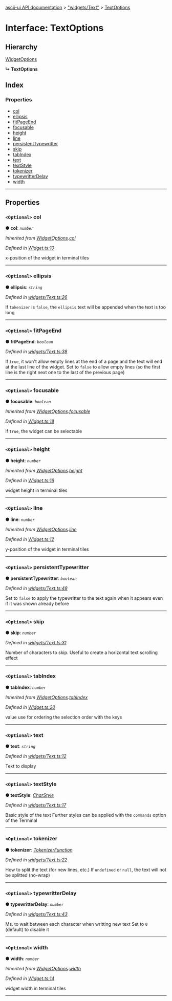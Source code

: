 [ascii-ui API documentation](../README.md) > ["widgets/Text"](../modules/_widgets_text_.md) > [TextOptions](../interfaces/_widgets_text_.textoptions.md)

# Interface: TextOptions

## Hierarchy

 [WidgetOptions](_widget_.widgetoptions.md)

**↳ TextOptions**

## Index

### Properties

* [col](_widgets_text_.textoptions.md#col)
* [ellipsis](_widgets_text_.textoptions.md#ellipsis)
* [fitPageEnd](_widgets_text_.textoptions.md#fitpageend)
* [focusable](_widgets_text_.textoptions.md#focusable)
* [height](_widgets_text_.textoptions.md#height)
* [line](_widgets_text_.textoptions.md#line)
* [persistentTypewritter](_widgets_text_.textoptions.md#persistenttypewritter)
* [skip](_widgets_text_.textoptions.md#skip)
* [tabIndex](_widgets_text_.textoptions.md#tabindex)
* [text](_widgets_text_.textoptions.md#text)
* [textStyle](_widgets_text_.textoptions.md#textstyle)
* [tokenizer](_widgets_text_.textoptions.md#tokenizer)
* [typewritterDelay](_widgets_text_.textoptions.md#typewritterdelay)
* [width](_widgets_text_.textoptions.md#width)

---

## Properties

<a id="col"></a>

### `<Optional>` col

**● col**: *`number`*

*Inherited from [WidgetOptions](_widget_.widgetoptions.md).[col](_widget_.widgetoptions.md#col)*

*Defined in [Widget.ts:10](https://github.com/danikaze/ascii-ui/blob/da18f7c/src/Widget.ts#L10)*

x-position of the widget in terminal tiles

___
<a id="ellipsis"></a>

### `<Optional>` ellipsis

**● ellipsis**: *`string`*

*Defined in [widgets/Text.ts:26](https://github.com/danikaze/ascii-ui/blob/da18f7c/src/widgets/Text.ts#L26)*

If `tokenizer` is `false`, the `ellipsis` text will be appended when the text is too long

___
<a id="fitpageend"></a>

### `<Optional>` fitPageEnd

**● fitPageEnd**: *`boolean`*

*Defined in [widgets/Text.ts:38](https://github.com/danikaze/ascii-ui/blob/da18f7c/src/widgets/Text.ts#L38)*

If `true`, it won't allow empty lines at the end of a page and the text will end at the last line of the widget. Set to `false` to allow empty lines (so the first line is the right next one to the last of the previous page)

___
<a id="focusable"></a>

### `<Optional>` focusable

**● focusable**: *`boolean`*

*Inherited from [WidgetOptions](_widget_.widgetoptions.md).[focusable](_widget_.widgetoptions.md#focusable)*

*Defined in [Widget.ts:18](https://github.com/danikaze/ascii-ui/blob/da18f7c/src/Widget.ts#L18)*

if `true`, the widget can be selectable

___
<a id="height"></a>

### `<Optional>` height

**● height**: *`number`*

*Inherited from [WidgetOptions](_widget_.widgetoptions.md).[height](_widget_.widgetoptions.md#height)*

*Defined in [Widget.ts:16](https://github.com/danikaze/ascii-ui/blob/da18f7c/src/Widget.ts#L16)*

widget height in terminal tiles

___
<a id="line"></a>

### `<Optional>` line

**● line**: *`number`*

*Inherited from [WidgetOptions](_widget_.widgetoptions.md).[line](_widget_.widgetoptions.md#line)*

*Defined in [Widget.ts:12](https://github.com/danikaze/ascii-ui/blob/da18f7c/src/Widget.ts#L12)*

y-position of the widget in terminal tiles

___
<a id="persistenttypewritter"></a>

### `<Optional>` persistentTypewritter

**● persistentTypewritter**: *`boolean`*

*Defined in [widgets/Text.ts:48](https://github.com/danikaze/ascii-ui/blob/da18f7c/src/widgets/Text.ts#L48)*

Set to `false` to apply the typewritter to the text again when it appears even if it was shown already before

___
<a id="skip"></a>

### `<Optional>` skip

**● skip**: *`number`*

*Defined in [widgets/Text.ts:31](https://github.com/danikaze/ascii-ui/blob/da18f7c/src/widgets/Text.ts#L31)*

Number of characters to skip. Useful to create a horizontal text scrolling effect

___
<a id="tabindex"></a>

### `<Optional>` tabIndex

**● tabIndex**: *`number`*

*Inherited from [WidgetOptions](_widget_.widgetoptions.md).[tabIndex](_widget_.widgetoptions.md#tabindex)*

*Defined in [Widget.ts:20](https://github.com/danikaze/ascii-ui/blob/da18f7c/src/Widget.ts#L20)*

value use for ordering the selection order with the keys

___
<a id="text"></a>

### `<Optional>` text

**● text**: *`string`*

*Defined in [widgets/Text.ts:12](https://github.com/danikaze/ascii-ui/blob/da18f7c/src/widgets/Text.ts#L12)*

Text to display

___
<a id="textstyle"></a>

### `<Optional>` textStyle

**● textStyle**: *[CharStyle](_terminal_.charstyle.md)*

*Defined in [widgets/Text.ts:17](https://github.com/danikaze/ascii-ui/blob/da18f7c/src/widgets/Text.ts#L17)*

Basic style of the text Further styles can be applied with the `commands` option of the Terminal

___
<a id="tokenizer"></a>

### `<Optional>` tokenizer

**● tokenizer**: *[TokenizerFunction](../modules/_util_tokenizer_.md#tokenizerfunction)*

*Defined in [widgets/Text.ts:22](https://github.com/danikaze/ascii-ui/blob/da18f7c/src/widgets/Text.ts#L22)*

How to split the text (for new lines, etc.) If `undefined` or `null`, the text will not be splitted (no-wrap)

___
<a id="typewritterdelay"></a>

### `<Optional>` typewritterDelay

**● typewritterDelay**: *`number`*

*Defined in [widgets/Text.ts:43](https://github.com/danikaze/ascii-ui/blob/da18f7c/src/widgets/Text.ts#L43)*

Ms. to wait between each character when writting new text Set to `0` (default) to disable it

___
<a id="width"></a>

### `<Optional>` width

**● width**: *`number`*

*Inherited from [WidgetOptions](_widget_.widgetoptions.md).[width](_widget_.widgetoptions.md#width)*

*Defined in [Widget.ts:14](https://github.com/danikaze/ascii-ui/blob/da18f7c/src/Widget.ts#L14)*

widget width in terminal tiles

___

